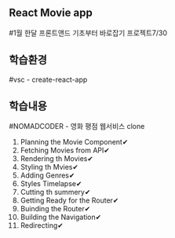 ## React Movie app
#1월 한달 프론트앤드 기초부터 바로잡기 프로젝트7/30

## 학습환경
#vsc - create-react-app

## 학습내용
#NOMADCODER - 영화 평점 웹서비스 clone<br>

1. Planning the Movie Component✔ 
2. Fetching Movies from API✔
3. Rendering th Movies✔<br>
4. Styling th Mvies✔
5. Adding Genres✔
6. Styles Timelapse✔
7. Cutting th summery✔
8. Getting Ready for the Router✔ 
9. Buinding the Router✔
10. Building the Navigation✔<br>
11. Redirecting✔
